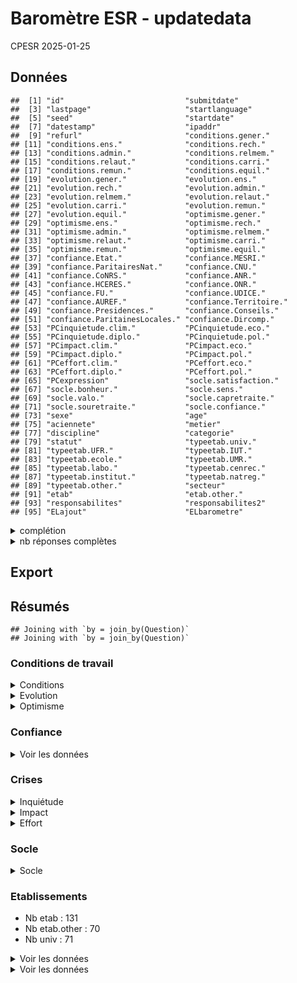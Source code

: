 Baromètre ESR - updatedata
================
CPESR
2025-01-25

## Données

    ##  [1] "id"                           "submitdate"                  
    ##  [3] "lastpage"                     "startlanguage"               
    ##  [5] "seed"                         "startdate"                   
    ##  [7] "datestamp"                    "ipaddr"                      
    ##  [9] "refurl"                       "conditions.gener."           
    ## [11] "conditions.ens."              "conditions.rech."            
    ## [13] "conditions.admin."            "conditions.relmem."          
    ## [15] "conditions.relaut."           "conditions.carri."           
    ## [17] "conditions.remun."            "conditions.equil."           
    ## [19] "evolution.gener."             "evolution.ens."              
    ## [21] "evolution.rech."              "evolution.admin."            
    ## [23] "evolution.relmem."            "evolution.relaut."           
    ## [25] "evolution.carri."             "evolution.remun."            
    ## [27] "evolution.equil."             "optimisme.gener."            
    ## [29] "optimisme.ens."               "optimisme.rech."             
    ## [31] "optimisme.admin."             "optimisme.relmem."           
    ## [33] "optimisme.relaut."            "optimisme.carri."            
    ## [35] "optimisme.remun."             "optimisme.equil."            
    ## [37] "confiance.Etat."              "confiance.MESRI."            
    ## [39] "confiance.ParitairesNat."     "confiance.CNU."              
    ## [41] "confiance.CoNRS."             "confiance.ANR."              
    ## [43] "confiance.HCERES."            "confiance.ONR."              
    ## [45] "confiance.FU."                "confiance.UDICE."            
    ## [47] "confiance.AUREF."             "confiance.Territoire."       
    ## [49] "confiance.Presidences."       "confiance.Conseils."         
    ## [51] "confiance.ParitainesLocales." "confiance.Dircomp."          
    ## [53] "PCinquietude.clim."           "PCinquietude.eco."           
    ## [55] "PCinquietude.diplo."          "PCinquietude.pol."           
    ## [57] "PCimpact.clim."               "PCimpact.eco."               
    ## [59] "PCimpact.diplo."              "PCimpact.pol."               
    ## [61] "PCeffort.clim."               "PCeffort.eco."               
    ## [63] "PCeffort.diplo."              "PCeffort.pol."               
    ## [65] "PCexpression"                 "socle.satisfaction."         
    ## [67] "socle.bonheur."               "socle.sens."                 
    ## [69] "socle.valo."                  "socle.capretraite."          
    ## [71] "socle.souretraite."           "socle.confiance."            
    ## [73] "sexe"                         "age"                         
    ## [75] "aciennete"                    "metier"                      
    ## [77] "discipline"                   "categorie"                   
    ## [79] "statut"                       "typeetab.univ."              
    ## [81] "typeetab.UFR."                "typeetab.IUT."               
    ## [83] "typeetab.ecole."              "typeetab.UMR."               
    ## [85] "typeetab.labo."               "typeetab.cenrec."            
    ## [87] "typeetab.institut."           "typeetab.natreg."            
    ## [89] "typeetab.other."              "secteur"                     
    ## [91] "etab"                         "etab.other."                 
    ## [93] "responsabilites"              "responsabilites2"            
    ## [95] "ELajout"                      "ELbarometre"

<details>
<summary>
complétion
</summary>

| colonne                      | Renseigné_FALSE | Renseigné_TRUE |
|:-----------------------------|----------------:|---------------:|
| datestamp                    |              NA |           2854 |
| ipaddr                       |              NA |           2854 |
| seed                         |              NA |           2854 |
| startdate                    |              NA |           2854 |
| startlanguage                |              NA |           2854 |
| typeetab.IUT.                |              NA |           2854 |
| typeetab.UFR.                |              NA |           2854 |
| typeetab.UMR.                |              NA |           2854 |
| typeetab.cenrec.             |              NA |           2854 |
| typeetab.ecole.              |              NA |           2854 |
| typeetab.institut.           |              NA |           2854 |
| typeetab.labo.               |              NA |           2854 |
| typeetab.natreg.             |              NA |           2854 |
| typeetab.univ.               |              NA |           2854 |
| lastpage                     |             549 |           2305 |
| conditions.gener.            |             619 |           2235 |
| conditions.equil.            |             629 |           2225 |
| conditions.remun.            |             635 |           2219 |
| conditions.relmem.           |             644 |           2210 |
| conditions.carri.            |             672 |           2182 |
| conditions.admin.            |             685 |           2169 |
| conditions.relaut.           |             708 |           2146 |
| evolution.gener.             |             801 |           2053 |
| evolution.equil.             |             810 |           2044 |
| evolution.remun.             |             816 |           2038 |
| evolution.relmem.            |             830 |           2024 |
| evolution.carri.             |             832 |           2022 |
| conditions.rech.             |             834 |           2020 |
| evolution.admin.             |             839 |           2015 |
| optimisme.gener.             |             861 |           1993 |
| evolution.relaut.            |             865 |           1989 |
| optimisme.equil.             |             877 |           1977 |
| optimisme.remun.             |             879 |           1975 |
| optimisme.admin.             |             886 |           1968 |
| optimisme.carri.             |             891 |           1963 |
| optimisme.relmem.            |             894 |           1960 |
| optimisme.relaut.            |             912 |           1942 |
| confiance.Etat.              |             920 |           1934 |
| confiance.MESRI.             |             926 |           1928 |
| confiance.Dircomp.           |             927 |           1927 |
| PCinquietude.eco.            |             938 |           1916 |
| PCinquietude.clim.           |             939 |           1915 |
| PCinquietude.pol.            |             940 |           1914 |
| PCinquietude.diplo.          |             948 |           1906 |
| PCimpact.clim.               |             951 |           1903 |
| confiance.Presidences.       |             951 |           1903 |
| PCimpact.pol.                |             953 |           1901 |
| PCimpact.eco.                |             954 |           1900 |
| evolution.rech.              |             958 |           1896 |
| socle.valo.                  |             961 |           1893 |
| socle.satisfaction.          |             965 |           1889 |
| socle.sens.                  |             965 |           1889 |
| PCimpact.diplo.              |             969 |           1885 |
| submitdate                   |             982 |           1872 |
| socle.capretraite.           |             984 |           1870 |
| metier                       |             985 |           1869 |
| socle.bonheur.               |             987 |           1867 |
| age                          |             991 |           1863 |
| socle.souretraite.           |             991 |           1863 |
| statut                       |             991 |           1863 |
| aciennete                    |             994 |           1860 |
| optimisme.rech.              |             994 |           1860 |
| secteur                      |             995 |           1859 |
| categorie                    |             997 |           1857 |
| discipline                   |             999 |           1855 |
| confiance.Conseils.          |            1000 |           1854 |
| socle.confiance.             |            1003 |           1851 |
| PCeffort.clim.               |            1004 |           1850 |
| confiance.HCERES.            |            1004 |           1850 |
| sexe                         |            1017 |           1837 |
| confiance.ANR.               |            1023 |           1831 |
| confiance.Territoire.        |            1023 |           1831 |
| responsabilites              |            1039 |           1815 |
| confiance.ParitainesLocales. |            1051 |           1803 |
| etab                         |            1054 |           1800 |
| confiance.ONR.               |            1055 |           1799 |
| confiance.ParitairesNat.     |            1056 |           1798 |
| confiance.CNU.               |            1092 |           1762 |
| confiance.CoNRS.             |            1108 |           1746 |
| confiance.FU.                |            1120 |           1734 |
| conditions.ens.              |            1127 |           1727 |
| confiance.UDICE.             |            1133 |           1721 |
| PCeffort.eco.                |            1149 |           1705 |
| optimisme.ens.               |            1149 |           1705 |
| confiance.AUREF.             |            1171 |           1683 |
| evolution.ens.               |            1182 |           1672 |
| PCeffort.pol.                |            1245 |           1609 |
| PCeffort.diplo.              |            1333 |           1521 |
| responsabilites2             |            2008 |            846 |
| ELajout                      |            2541 |            313 |
| ELbarometre                  |            2643 |            211 |
| PCexpression                 |            2690 |            164 |
| typeetab.other.              |            2765 |             89 |
| etab.other.                  |            2771 |             83 |
| refurl                       |            2801 |             53 |

</details>
<details>
<summary>
nb réponses complètes
</summary>

| submitdate_na | lastpage |   nb | nbsum |
|:--------------|---------:|-----:|------:|
| TRUE          |        0 |   49 |    49 |
| TRUE          |        1 |  166 |   215 |
| TRUE          |        2 |   71 |   286 |
| TRUE          |        3 |   52 |   338 |
| TRUE          |        4 |   29 |   367 |
| TRUE          |        5 |   24 |   391 |
| TRUE          |        6 |   33 |   424 |
| TRUE          |        7 |    9 |   433 |
| FALSE         |        8 | 1872 |  2305 |
| TRUE          |       NA |  549 |  2854 |

</details>

## Export

## Résumés

    ## Joining with `by = join_by(Question)`
    ## Joining with `by = join_by(Question)`

### Conditions de travail

<details>
<summary>
Conditions
</summary>

    ## Joining with `by = join_by(Question)`
    ## Joining with `by = join_by(Question)`

| Question           | nb.réponses | Négatif | Neutre | Positif | NCP |      Score |
|:-------------------|------------:|:--------|:-------|:--------|:----|-----------:|
| conditions.admin.  |        2166 | 67%     | 13%    | 20%     | NA  | -1.4662973 |
| conditions.carri.  |        2180 | 56%     | 14%    | 31%     | NA  | -1.0486239 |
| conditions.ens.    |        1726 | 40%     | 18%    | 43%     | NA  | -0.0110081 |
| conditions.equil.  |        2223 | 49%     | 13%    | 38%     | NA  | -0.4340981 |
| conditions.gener.  |        2235 | 35%     | 15%    | 50%     | NA  |  0.3114094 |
| conditions.rech.   |        2018 | 43%     | 14%    | 43%     | NA  | -0.1377602 |
| conditions.relaut. |        2144 | 24%     | 16%    | 60%     | NA  |  0.9090485 |
| conditions.relmem. |        2208 | 20%     | 13%    | 67%     | NA  |  1.3328804 |
| conditions.remun.  |        2216 | 55%     | 13%    | 32%     | NA  | -0.8506318 |
| Global             |       19116 | 43%     | 14%    | 43%     | NA  |         NA |

</details>
<details>
<summary>
Evolution
</summary>

    ## Joining with `by = join_by(Question)`
    ## Joining with `by = join_by(Question)`

| Question          | nb.réponses | Négatif | Neutre | Positif | NCP |      Score |
|:------------------|------------:|:--------|:-------|:--------|:----|-----------:|
| evolution.admin.  |        2014 | 79%     | 16%    | 5%      | NA  | -2.2432969 |
| evolution.carri.  |        2021 | 60%     | 32%    | 8%      | NA  | -1.4903513 |
| evolution.ens.    |        1670 | 63%     | 31%    | 6%      | NA  | -1.4628743 |
| evolution.equil.  |        2043 | 48%     | 39%    | 12%     | NA  | -1.0093000 |
| evolution.gener.  |        2051 | 68%     | 25%    | 8%      | NA  | -1.5343735 |
| evolution.rech.   |        1894 | 69%     | 23%    | 8%      | NA  | -1.5290391 |
| evolution.relaut. |        1988 | 31%     | 56%    | 12%     | NA  | -0.4537223 |
| evolution.relmem. |        2023 | 30%     | 56%    | 14%     | NA  | -0.3919921 |
| evolution.remun.  |        2037 | 57%     | 28%    | 15%     | NA  | -1.2906235 |
| Global            |       17741 | 56%     | 34%    | 10%     | NA  |         NA |

</details>
<details>
<summary>
Optimisme
</summary>

    ## Joining with `by = join_by(Question)`
    ## Joining with `by = join_by(Question)`

| Question          | nb.réponses | Négatif | Neutre | Positif | NCP |      Score |
|:------------------|------------:|:--------|:-------|:--------|:----|-----------:|
| optimisme.admin.  |        1968 | 86%     | 10%    | 4%      | NA  | -2.8053862 |
| optimisme.carri.  |        1963 | 75%     | 18%    | 7%      | NA  | -2.3346918 |
| optimisme.ens.    |        1705 | 80%     | 14%    | 6%      | NA  | -2.3806452 |
| optimisme.equil.  |        1977 | 52%     | 34%    | 15%     | NA  | -1.2169954 |
| optimisme.gener.  |        1993 | 79%     | 14%    | 7%      | NA  | -2.2493728 |
| optimisme.rech.   |        1860 | 81%     | 12%    | 7%      | NA  | -2.4215054 |
| optimisme.relaut. |        1942 | 37%     | 46%    | 18%     | NA  | -0.6271885 |
| optimisme.relmem. |        1960 | 35%     | 45%    | 20%     | NA  | -0.5117347 |
| optimisme.remun.  |        1975 | 77%     | 16%    | 7%      | NA  | -2.3807595 |
| Global            |       17343 | 67%     | 23%    | 10%     | NA  |         NA |

</details>

### Confiance

<details>
<summary>
Voir les données
</summary>

    ## Joining with `by = join_by(Question)`
    ## Joining with `by = join_by(Question)`

| Question                     | nb.réponses | Négatif | Neutre | Positif | NCP |      Score |
|:-----------------------------|------------:|:--------|:-------|:--------|:----|-----------:|
| confiance.ANR.               |        1728 | 79%     | 12%    | 9%      | 6%  | -2.6521991 |
| confiance.AUREF.             |         567 | 81%     | 14%    | 5%      | 66% | -3.1992945 |
| confiance.CNU.               |        1554 | 49%     | 16%    | 35%     | 12% | -0.7509653 |
| confiance.CoNRS.             |        1288 | 52%     | 18%    | 30%     | 26% | -1.0473602 |
| confiance.Conseils.          |        1696 | 57%     | 17%    | 27%     | 9%  | -1.2158019 |
| confiance.Dircomp.           |        1906 | 27%     | 11%    | 61%     | 1%  |  1.0828961 |
| confiance.Etat.              |        1890 | 91%     | 5%     | 3%      | 2%  | -3.5248677 |
| confiance.FU.                |        1073 | 77%     | 14%    | 9%      | 38% | -2.7660764 |
| confiance.HCERES.            |        1751 | 77%     | 11%    | 11%     | 5%  | -2.6442033 |
| confiance.MESRI.             |        1886 | 91%     | 5%     | 4%      | 2%  | -3.4220573 |
| confiance.ONR.               |        1612 | 59%     | 18%    | 23%     | 10% | -1.4385856 |
| confiance.ParitairesLocales. |        1501 | 42%     | 19%    | 39%     | 17% | -0.3844104 |
| confiance.ParitairesNat.     |        1264 | 65%     | 16%    | 18%     | 30% | -1.8156646 |
| confiance.Presidences.       |        1853 | 62%     | 14%    | 25%     | 3%  | -1.4964922 |
| confiance.Territoire.        |        1698 | 68%     | 15%    | 17%     | 7%  | -1.9546525 |
| confiance.UDICE.             |         919 | 82%     | 12%    | 5%      | 47% | -3.3394995 |
| Global                       |       24186 | 65%     | 13%    | 21%     | NA  |         NA |

</details>

### Crises

<details>
<summary>
Inquiétude
</summary>

    ## Joining with `by = join_by(Question)`
    ## Joining with `by = join_by(Question)`

| Question            | nb.réponses | Négatif | Neutre | Positif | NCP |    Score |
|:--------------------|------------:|:--------|:-------|:--------|:----|---------:|
| PCinquietude.clim.  |        1915 | 6%      | 5%     | 89%     | NA  | 3.501305 |
| PCinquietude.diplo. |        1906 | 13%     | 12%    | 74%     | NA  | 2.051417 |
| PCinquietude.eco.   |        1916 | 10%     | 8%     | 82%     | NA  | 2.416493 |
| PCinquietude.pol.   |        1914 | 7%      | 6%     | 86%     | NA  | 2.922675 |
| Global              |        7651 | 9%      | 8%     | 83%     | NA  |       NA |

</details>
<details>
<summary>
Impact
</summary>

    ## Joining with `by = join_by(Question)`
    ## Joining with `by = join_by(Question)`

| Question        | nb.réponses | Négatif | Neutre | Positif | NCP |      Score |
|:----------------|------------:|:--------|:-------|:--------|:----|-----------:|
| PCimpact.clim.  |        1903 | 23%     | 13%    | 64%     | NA  |  1.2858644 |
| PCimpact.diplo. |        1885 | 41%     | 18%    | 41%     | NA  | -0.1405836 |
| PCimpact.eco.   |        1900 | 9%      | 6%     | 85%     | NA  |  2.7173684 |
| PCimpact.pol.   |        1901 | 15%     | 9%     | 77%     | NA  |  2.2709100 |
| Global          |        7589 | 22%     | 11%    | 67%     | NA  |         NA |

</details>
<details>
<summary>
Effort
</summary>

    ## Joining with `by = join_by(Question)`
    ## Joining with `by = join_by(Question)`

| Question        | nb.réponses | Négatif | Neutre | Positif | NCP |     Score |
|:----------------|------------:|:--------|:-------|:--------|:----|----------:|
| PCeffort.clim.  |        1850 | 58%     | 15%    | 27%     | NA  | -1.277297 |
| PCeffort.diplo. |        1521 | 59%     | 27%    | 14%     | NA  | -1.837607 |
| PCeffort.eco.   |        1705 | 63%     | 22%    | 15%     | NA  | -1.770674 |
| PCeffort.pol.   |        1609 | 70%     | 21%    | 10%     | NA  | -2.321939 |
| Global          |        6685 | 62%     | 21%    | 17%     | NA  |        NA |

</details>

### Socle

<details>
<summary>
Socle
</summary>

    ## Joining with `by = join_by(Question)`
    ## Joining with `by = join_by(Question)`

| Question            | nb.réponses | Négatif | Neutre | Positif | NCP |      Score |
|:--------------------|------------:|:--------|:-------|:--------|:----|-----------:|
| socle.bonheur.      |        1867 | 9%      | 15%    | 76%     | NA  |  1.8998393 |
| socle.capretraite.  |        1870 | 37%     | 14%    | 49%     | NA  |  0.4438503 |
| socle.confiance.    |        1851 | 16%     | 28%    | 56%     | NA  |  0.9378714 |
| socle.satisfaction. |        1889 | 23%     | 12%    | 66%     | NA  |  1.0577025 |
| socle.sens.         |        1889 | 17%     | 8%     | 75%     | NA  |  1.8173637 |
| socle.souretraite.  |        1863 | 31%     | 15%    | 54%     | NA  |  0.8480945 |
| socle.valo.         |        1893 | 59%     | 11%    | 30%     | NA  | -1.0987850 |
| Global              |       13122 | 27%     | 15%    | 58%     | NA  |         NA |

</details>

### Etablissements

- Nb etab : 131
- Nb etab.other : 70
- Nb univ : 71

<details>
<summary>
Voir les données
</summary>

| etab | nb_reponses |
|:---|---:|
| NA | 440 |
| CNRS | 199 |
| Autre | 103 |
| Aix-Marseille Université | 70 |
| Université Grenoble Alpes | 59 |
| Université de Lorraine | 52 |
| Université Paris-Cité | 51 |
| Muséum national d’histoire naturelle | 50 |
| Université de Strasbourg | 49 |
| Université de Lille | 48 |
| Université Paris-Saclay | 48 |
| Sorbonne Université | 46 |
| Université Paris 1 - Panthéon Sorbonne | 42 |
| Université du Littoral Côte d’Opale | 41 |
| Inserm | 37 |
| Université Claude Bernard - Lyon 1 | 35 |
| Université de Rennes 1 | 32 |
| Nantes Université | 31 |
| Université Toulouse III - Paul Sabatier | 30 |
| IRD | 29 |
| Université de Montpellier | 28 |
| Université Toulouse - Jean Jaurès | 27 |
| Inrae | 25 |
| Université de Poitiers | 22 |
| Université de Franche-Comté | 22 |
| Université de Bordeaux | 21 |
| Université Paris sciences et lettres | 21 |
| Université de Caen Normandie | 21 |
| École des hautes études en sciences sociales | 20 |
| Université Gustave Eiffel | 19 |
| CEA | 19 |
| Université Paris Nanterre | 18 |
| Université Paris 8 - Vincennes - Saint-Denis | 18 |
| Université Sorbonne Paris Nord | 16 |
| Université de Rouen Normandie | 15 |
| MNHN | 14 |
| Université de Bourgogne | 14 |
| Université de Picardie Jules-Verne | 14 |
| Université Sorbonne Nouvelle - Paris 3 | 13 |
| Université Bordeaux Montaigne | 12 |
| Inria | 12 |
| Université de Tours | 12 |
| Sciences Po | 12 |
| Université Jean Monnet | 12 |
| CY Cergy Paris Université | 11 |
| Université de Bretagne Occidentale | 11 |
| Université Clermont Auvergne | 11 |
| Le Mans Université | 10 |
| Université de Limoges | 10 |
| Université de Versailles Saint-Quentin-en-Yvelines | 10 |
| Université Rennes 2 | 10 |
| Institut polytechnique de Paris | 9 |
| Université d’Angers | 9 |
| Ifremer | 9 |
| Université Le Havre Normandie | 9 |
| Université Lumière - Lyon 2 | 8 |
| Université de Reims Champagne-Ardenne | 8 |
| Conservatoire national des arts et métiers | 7 |
| Avignon Université | 7 |
| Institut national des langues et civilisations orientales | 7 |
| Université de technologie de Compiègne | 7 |
| École normale supérieure de Lyon | 7 |
| La Rochelle Université | 7 |
| Institut Mines-Télécom, au périmètre des écoles IMT Atlantique, Lille Douai, Albi, Alès, Mines Saint-Étienne et Institut Mines-Télécom Business school | 7 |
| Université Côte d’Azur | 7 |
| Cirad | 7 |
| Université Paris-Est Créteil | 5 |
| Toulouse INP | 5 |
| Institut national d’enseignement supérieur pour l’agriculture, l’alimentation et l’environnement | 5 |
| Université Jean Moulin - Lyon 3 | 5 |
| Université Savoie Mont Blanc | 5 |
| Université de Perpignan Via Domitia | 5 |
| Institut national universitaire Jean-François Champollion | 4 |
| Université Toulouse Capitole | 4 |
| Université Panthéon-Assas | 4 |
| Université de Pau et des Pays de l’Adour | 4 |
| Sciences Po Bordeaux | 4 |
| Université d’Orléans | 4 |
| Institut national des sciences appliquées de Toulouse | 4 |
| Université Paul-Valéry - Montpellier 3 | 3 |
| École nationale de l’aviation civile | 3 |
| Ined | 3 |
| Sciences Po Lyon | 3 |
| Collège de France | 3 |
| Université de Haute-Alsace | 2 |
| Université de Toulon | 2 |
| Centrale Marseille | 2 |
| Université d’Artois | 2 |
| Institut catholique de Paris | 2 |
| Université Bretagne Sud | 2 |
| Institut national des sciences appliquées de Lyon | 2 |
| Université Polytechnique Hauts-de-France | 2 |
| Université de technologie de Troyes | 2 |
| École normale supérieure de Rennes | 2 |
| Institut national des sciences appliquées de Rouen Normandie | 2 |
| Institut national des sciences appliquées Centre Val de Loire | 2 |
| Université de Nîmes | 2 |
| Université de technologie de Belfort-Montbéliard | 1 |
| Université de Guyane | 1 |
| Centrale Lyon | 1 |
| IRSN | 1 |
| Bordeaux INP | 1 |
| Agrosup Dijon | 1 |
| École supérieure d’ingénieurs des travaux de la construction de Caen | 1 |
| Université d’Évry-Val-d’Essonne | 1 |
| École française d’Extrême-Orient | 1 |
| Arts et Métiers Sciences et Technologies | 1 |
| Institut national supérieur de formation et de recherche pour l’éducation des jeunes handicapés et les enseignements adaptés | 1 |
| Sciences Po Rennes | 1 |
| École nationale des travaux publics de l’État | 1 |
| École nationale supérieure d’architecture de Normandie | 1 |
| ANR | 1 |
| Centre de formation des journalistes | 1 |
| École nationale d’ingénieurs de Brest | 1 |
| Université de la Nouvelle-Calédonie | 1 |
| Université de La Réunion | 1 |
| École nationale supérieure d’architecture de Toulouse | 1 |
| Université des Antilles | 1 |
| École française d’Athènes | 1 |
| École nationale supérieure d’ingénieurs de Caen | 1 |
| Centrale Lille Institut | 1 |
| École nationale supérieure Louis Lumière | 1 |
| École nationale supérieure de mécanique et d’aérotechnique de Poitiers | 1 |
| Institut national des sciences appliquées de Rennes | 1 |
| ESIEE Paris | 1 |
| Institut supérieur de l’aéronautique et de l’espace | 1 |
| École des hautes études en santé publique | 1 |
| Université de Corse Pasquale Paoli | 1 |
| Sciences Po Aix | 1 |
| Institut catholique de Lille | 1 |
| Y SCHOOLS | 1 |

</details>
<details>
<summary>
Voir les données
</summary>

| etab.other. | nb_reponses |
|:---|---:|
| NA | 2157 |
| cea | 3 |
| ne souhaite pas répondre | 3 |
| ifremer | 3 |
| espci | 3 |
| observatoire de paris | 2 |
| ens paris | 2 |
| université paris cité | 2 |
| institut de physique du globe de paris | 2 |
| institut pasteur | 2 |
| université paris-cité | 2 |
| université de strasbourg | 1 |
| université gustave eiffel | 1 |
| institut agro | 1 |
| toulouse inp | 1 |
| institut agro (masa) | 1 |
| \- | 1 |
| université de tours | 1 |
| réseau national des maisons des sciences de l’homme | 1 |
| lyon | 1 |
| institut superieur des beaux arts de besançon | 1 |
| onera | 1 |
| grenoble inp - uga | 1 |
| cirad (cetre international de la recherche en agronomie pour le développement | 1 |
| chuga | 1 |
| inspe de lorraine | 1 |
| inspe de paris | 1 |
| université d’angers (je ne comprends pas pourquoi elle ne figure pas dans cette liste) | 1 |
| université du havre | 1 |
| bordeaux | 1 |
| ehess | 1 |
| inrap (cotutelle en théorie) | 1 |
| sciences po saint-germain-en-laye | 1 |
| ulb | 1 |
| université libre de bruxelles | 1 |
| mines paris | 1 |
| ecole nationale supérieure d’architecture de nantes | 1 |
| grenoble inp | 1 |
| n.c | 1 |
| école normale supérieure de paris | 1 |
| iogs | 1 |
| mesr | 1 |
| ipgp | 1 |
| anrs mie | 1 |
| université paris dauphine | 1 |
| imt atlantique | 1 |
| institut national des sciences appliquées hauts-de-france | 1 |
| ifcs esquirol (hcl) | 1 |
| ensma | 1 |
| institut du cerveau | 1 |
| ensiie | 1 |
| agroparistech | 1 |
| université de tours | 1 |
| ecole supérieure de physique et de chimie industrielles de la ville de paris | 1 |
| ecole nationale supérieure d’architecture de lyon | 1 |
| cnrs | 1 |
| école nationale supérieure d’architecture de lyon | 1 |
| université sorbonne paris nord | 1 |
| inp grenoble | 1 |
| institut de recherche pour le développement | 1 |
| sans réponse | 1 |
| institut de physique et chimie des matériaux de strasbourg | 1 |
| ephe | 1 |
| ensta paris | 1 |
| inrae | 1 |
| centre national de la recherche scientifique | 1 |
| météo-france | 1 |
| iut paris rives de seine | 1 |
| ens ulm - psl | 1 |
| sciences po grenoble | 1 |

</details>
